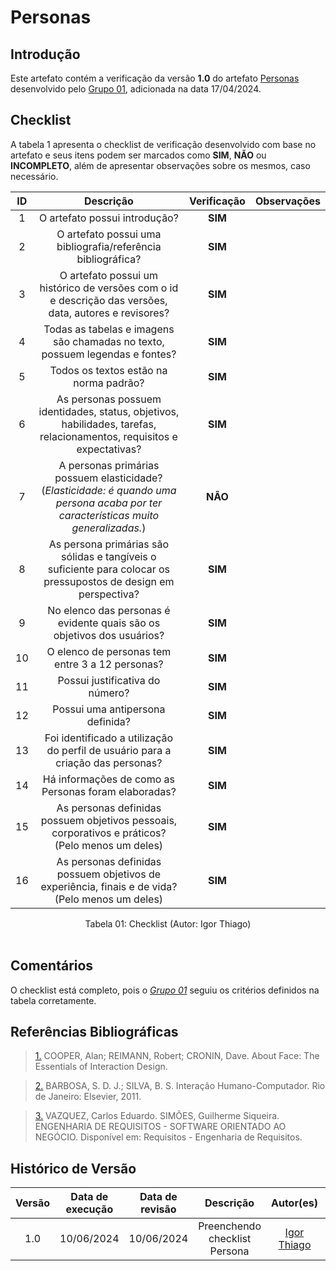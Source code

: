 # Personas

## Introdução

Este artefato contém a verificação da versão **1.0** do artefato [Personas](https://requisitos-de-software.github.io/2024.1-DiarioOficialdaUniao/elicitacao/personas/) desenvolvido pelo [Grupo 01](https://requisitos-de-software.github.io/2024.1-DiarioOficialdaUniao/), adicionada na data 17/04/2024.

## Checklist

A tabela 1 apresenta o checklist de verificação desenvolvido com base no artefato e seus itens podem ser marcados como **SIM**, **NÃO** ou **INCOMPLETO**, além de apresentar observações sobre os mesmos, caso necessário.


|   ID   | Descrição | Verificação | Observações | 
| :----: |:---------:| :--------:| :----------:|
|   1    | O artefato possui introdução? |     **SIM**       |              |
|   2    | O artefato possui uma bibliografia/referência bibliográfica?| **SIM**|              |
|   3    | O artefato possui um histórico de versões com o id e descrição das versões, data, autores e revisores?|     **SIM**       |              |
|   4    | Todas as tabelas e imagens são chamadas no texto, possuem legendas e fontes?                                                         |     **SIM**       |              |
|   5    | Todos os textos estão na norma padrão?|       **SIM**     |              |
|   6    | As personas possuem identidades, status, objetivos, habilidades, tarefas, relacionamentos, requisitos e expectativas?                |        **SIM**    |              |
|   7    | A personas primárias possuem elasticidade? (_Elasticidade: é quando uma persona acaba por ter características muito generalizadas._) |      **NÃO**      |              |
|   8    | As persona primárias são sólidas e tangíveis o suficiente para colocar os pressupostos de design em perspectiva?                     |     **SIM**       |              |
|   9    | No elenco das personas é evidente quais são os objetivos dos usuários?                                                               |       **SIM**     |              |
|  10    | O elenco de personas tem entre 3 a 12 personas?                                                                                      |    **SIM**        |              |
|  11    | Possui justificativa do número?                                                                                                      |    **SIM**        |              |
|  12    | Possui uma antipersona definida?                                                                                                     |        **SIM**    |              |
|  13    | Foi identificado a utilização do perfil de usuário para a criação das personas?                                                      |    **SIM**        |              |
|  14    | Há informações de como as Personas foram elaboradas?                                                                               | **SIM**           |              |
|  15    | As personas definidas possuem objetivos pessoais, corporativos e práticos? (Pelo menos um deles)                                     |    **SIM**        |              |
|  16    | As personas definidas possuem objetivos de experiência, finais e de vida? (Pelo menos um deles)                                     |        **SIM**    |              |


<div align="center">
<figcaption align="center">Tabela 01: Checklist (Autor: Igor Thiago)</figcaption>
</div>
<br/>


## Comentários

O checklist está completo, pois o [*Grupo 01*](https://requisitos-de-software.github.io/2024.1-DiarioOficialdaUniao/) seguiu os critérios definidos na tabela corretamente.


## Referências Bibliográficas

> <a id="FTF1Ref" href="#FTF1">1.</a> COOPER, Alan; REIMANN, Robert; CRONIN, Dave. About Face: The Essentials of Interaction Design.

> <a id="FTF2Ref" href="#FTF2">2.</a> BARBOSA, S. D. J.; SILVA, B. S. Interação Humano-Computador. Rio de Janeiro: Elsevier, 2011.

> <a id="FTF2Ref" href="#FTF3">3.</a> VAZQUEZ, Carlos Eduardo. SIMÕES, Guilherme Siqueira. ENGENHARIA DE REQUISITOS - SOFTWARE ORIENTADO AO NEGÓCIO. Disponível em: Requisitos - Engenharia de Requisitos.


## Histórico de Versão

| Versão | Data de execução | Data de revisão |  Descrição                          | Autor(es)                                           | Revisor(es)                                           |
| :----: | :--------------: | :-------------: | :---------------------------------: | :-------------------------------------------------: | :---------------------------------------------------: |
| 1.0    | 10/06/2024       | 10/06/2024      | Preenchendo checklist Persona  |  [Igor Thiago](https://github.com/alladin51) | [Rodrigo Gontijo](https://github.com/rodrigogontijoo) |